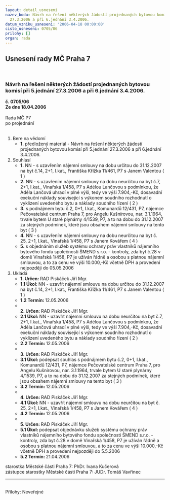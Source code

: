 ```yaml
---
layout: detail_usneseni
nazev_bodu: Návrh na řešení některých žádostí projednaných bytovou komisí při 5.jednání
  27.3.2006 a při 6.jednání 3.4.2006.
datum_vzniku_usneseni: '2006-04-18 00:00:00'
cislo_usneseni: 0705/06
prilohy: []
organ: rada
---
```

<div id="ucUsn_pList" class="usn">
	<span><h2>Usnesení rady MČ Praha 7 </h2>
<br></span><div class="standBody">
<span><h3>Návrh na řešení některých žádostí projednaných bytovou komisí při 5.jednání 27.3.2006 a při 6.jednání 3.4.2006.</h3></span><div class="center">
		<strong>č. 0705/06</strong><br>
	</div>
<div class="center">
		<strong>Ze dne 18.04.2006</strong><br><br>
	</div>Rada MČ P7<br> po projednání<br><br><ol>
<li>Bere na vědomí<ul><li>
<strong>1.</strong> předložený materiál - Návrh na řešení některých žádostí projednaných bytovou komisí při 5.jednání 27.3.2006 a při 6.jednání 3.4.2006.</li></ul>
</li>
<li>Souhlasí<ul>
<li>
<strong>1.</strong> NN - s uzavřením nájemní smlouvy na dobu určitou do 31.12.2007 na byt č.14, 2+1, I.kat., Františka Křížka 11/461, P7 s Janem Valentou  ( 1 )</li>
<li>
<strong>2.</strong> NN - s uzavřením nájemní smlouvy na dobu neurčitou na byt č.7, 2+1, I.kat., Vinařská 1/458, P7 s Adélou Lančovou s podmínkou, že Adéla Lančová uhradí v plné výši, tedy ve výši 7.904,-Kč, dosavadní exekuční náklady související s výkonem soudního rozhodnutí o vyklizení uvedeného bytu a náklady soudního řízení  ( 2 ) </li>
<li>
<strong>3.</strong> s podnájmem bytu č.2, 0+1, I.kat., Komunardů 12/431, P7, nájemce Pečovatelské centrum Praha 7, pro Angelu Kušnírovou, nar. 3.1.1964, trvale bytem U staré plynárny 4/1539, P7, a to na dobu do 31.12.2007 za stejných podmínek, které jsou obsahem nájemní smlouvy na tento byt  ( 3 )</li>
<li>
<strong>4.</strong> NN - s uzavřením nájemní smlouvy na dobu neurčitou na byt č. 25, 2+1, I.kat., Vinařská 1/458, P7 s Janem Kovářem  ( 4 )</li>
<li>
<strong>5.</strong> s objednáním služeb systému ochrany práv vlastníků nájemního bytového fondu společnosti ŠMEND s.r.o. - kontroly, zda byt č.28 v domě Vinařská 1/458, P7 je užíván řádně a osobou s platnou nájemní smlouvou, a to za cenu ve výši 10.000,-Kč včetně DPH a provedení nejpozději do 05.05.2006</li>
</ul>
</li>
<li>Ukládá<ul>
<li>
<strong>1. Určen: </strong>RAD Piskáček Jiří Mgr.</li>
<li>
<strong>1.1 Úkol: </strong>NN - uzavřít nájemní smlouvu na dobu určitou do 31.12.2007 na byt č.14, 2+1, I.kat., Františka Křížka 11/461, P7 s Janem Valentou  ( 1 )</li>
<li>
<strong>1.2 Termín: </strong>12.05.2006</li>
<li>
<strong><br>2. Určen: </strong>RAD Piskáček Jiří Mgr.</li>
<li>
<strong>2.1 Úkol: </strong>NN - uzavřít nájemní smlouvu na dobu neurčitou na byt č.7, 2+1, I.kat., Vinařská 1/458, P7 s Adélou Lančovou s podmínkou, že Adéla Lančová uhradí v plné výši, tedy ve výši 7.904,-Kč, dosavadní exekuční náklady související s výkonem soudního rozhodnutí o vyklizení uvedeného bytu a náklady soudního řízení  ( 2 ) </li>
<li>
<strong>2.2 Termín: </strong>12.05.2006</li>
<li>
<strong><br>3. Určen: </strong>RAD Piskáček Jiří Mgr.</li>
<li>
<strong>3.1 Úkol: </strong>podepsat souhlas s podnájmem bytu č.2, 0+1, I.kat., Komunardů 12/431, P7, nájemce Pečovatelské centrum Praha 7, pro Angelu Kušnírovou, nar. 3.1.1964, trvale bytem U staré plynárny 4/1539, P7, a to na dobu do 31.12.2007 za stejných podmínek, které jsou obsahem nájemní smlouvy na tento byt  ( 3 )</li>
<li>
<strong>3.2 Termín: </strong>12.05.2006</li>
<li>
<strong><br>4. Určen: </strong>RAD Piskáček Jiří Mgr.</li>
<li>
<strong>4.1 Úkol: </strong>NN - uzavřít nájemní smlouvu na dobu neurčitou na byt č. 25, 2+1, I.kat., Vinařská 1/458, P7 s Janem Kovářem  ( 4 )</li>
<li>
<strong>4.2 Termín: </strong>12.05.2006</li>
<li>
<strong><br>5. Určen: </strong>RAD Piskáček Jiří Mgr.</li>
<li>
<strong>5.1 Úkol: </strong>podepsat objednávku služeb systému ochrany práv vlastníků nájemního bytového fondu společnosti ŠMEND s.r.o. - kontroly, zda byt č.28 v domě Vinařská 1/458, P7 je užíván řádně a osobou s platnou nájemní smlouvou, a to za cenu ve výši 10.000,-Kč včetně DPH a provedení nejpozději do 5.5.2006</li>
<li>
<strong>5.2 Termín: </strong>21.04.2006</li>
</ul>
</li>
</ol>starostka Městské části Praha 7: PhDr. Ivana Kučerová<br>zástupce starostky Městské části Praha 7: JUDr. Tomáš Vavřinec <hr>
<br>Přílohy: Neveřejné</div>
</div>